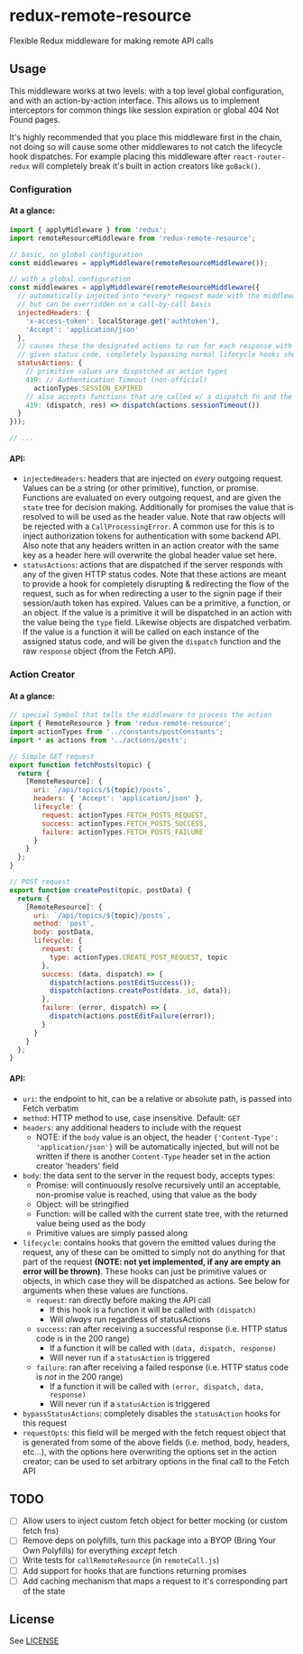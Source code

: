 redux-remote-resource
=====================
Flexible Redux middleware for making remote API calls

## Usage
This middleware works at two levels: with a top level global configuration, and with an action-by-action interface. This allows us to implement interceptors for common things like session expiration or global 404 Not Found pages.

It's highly recommended that you place this middleware first in the chain, not doing so will cause some other middlewares to not catch the lifecycle hook dispatches. For example placing this middleware after `react-router-redux` will completely break it's built in action creators like `goBack()`.

### Configuration

#### At a glance:
```javascript
import { applyMidleware } from 'redux';
import remoteResourceMiddleware from 'redux-remote-resource';

// basic, no global configuration
const middlewares = applyMiddleware(remoteResourceMiddleware());

// with a global configuration
const middlewares = applyMiddleware(remoteResourceMiddleware({
  // automatically injected into *every* request made with the middleware,
  // but can be overridden on a call-by-call basis
  injectedHeaders: {
    'x-access-token': localStorage.get('authtoken'),
    'Accept': 'application/json'
  },
  // causes these the designated actions to run for each response with the
  // given status code, completely bypassing normal lifecycle hooks shown below
  statusActions: {
    // primitive values are dispatched as action types
    419: // Authentication Timeout (non-official)
      actionTypes.SESSION_EXPIRED
    // also accepts functions that are called w/ a dispatch fn and the response
    419: (dispatch, res) => dispatch(actions.sessionTimeout())
  }
}));

// ...
```

#### API:
- `injectedHeaders`: headers that are injected on *every* outgoing request. Values can be a string (or other primitive), function, or promise. Functions are evaluated on every outgoing request, and are given the `state` tree for decision making. Additionally for promises the value that is resolved to will be used as the header value. Note that raw objects will be rejected with a `CallProcessingError`. A common use for this is to inject authorization tokens for authentication with some backend API. Also note that any headers written in an action creator with the same key as a header here will overwrite the global header value set here.
- `statusActions`: actions that are dispatched if the server responds with any of the given HTTP status codes. Note that these actions are meant to provide a hook for completely disrupting & redirecting the flow of the request, such as for when redirecting a user to the signin page if their session/auth token has expired. Values can be a primitive, a function, or an object. If the value is a primitive it will be dispatched in an action with the value being the `type` field. Likewise objects are dispatched verbatim. If the value is a function it will be called on each instance of the assigned status code, and will be given the `dispatch` function and the raw `response` object (from the Fetch API).

### Action Creator

#### At a glance:
```javascript
// special Symbol that tells the middleware to process the action
import { RemoteResource } from 'redux-remote-resource';
import actionTypes from '../constants/postConstants';
import * as actions from '../actions/posts';

// Simple GET request
export function fetchPosts(topic) {
  return {
    [RemoteResource]: {
      uri: `/api/topics/${topic}/posts`,
      headers: { 'Accept': 'application/json' },
      lifecycle: {
        request: actionTypes.FETCH_POSTS_REQUEST,
        success: actionTypes.FETCH_POSTS_SUCCESS,
        failure: actionTypes.FETCH_POSTS_FAILURE
      }
    }
  };
}

// POST request
export function createPost(topic, postData) {
  return {
    [RemoteResource]: {
      uri: `/api/topics/${topic}/posts`,
      method: 'post',
      body: postData,
      lifecycle: {
        request: {
          type: actionTypes.CREATE_POST_REQUEST, topic
        },
        success: (data, dispatch) => {
          dispatch(actions.postEditSuccess());
          dispatch(actions.createPost(data._id, data));
        },
        failure: (error, dispatch) => {
          dispatch(actions.postEditFailure(error));
        }
      }
    }
  };
}
```

#### API:
- `uri`: the endpoint to hit, can be a relative or absolute path, is passed into Fetch verbatim
- `method`: HTTP method to use, case insensitive. Default: `GET`
- `headers`: any additional headers to include with the request
  - NOTE: if the `body` value is an object, the header `{'Content-Type': 'application/json'}` will be automatically injected, but will not be written if there is another `Content-Type` header set in the action creator 'headers' field
- `body`: the data sent to the server in the request body, accepts types:
  - Promise: will continuously resolve recursively until an acceptable, non-promise value is reached, using that value as the body
  - Object: will be stringified
  - Function: will be called with the current state tree, with the returned value being used as the body
  - Primitive values are simply passed along
- `lifecycle`: contains hooks that govern the emitted values during the request, any of these can be omitted to simply not do anything for that part of the request **(NOTE: not yet implemented, if any are empty an error will be thrown)**. These hooks can just be primitive values or objects, in which case they will be dispatched as actions. See below for arguments when these values are functions.
  - `request`: ran directly before making the API call
    - If this hook is a function it will be called with `(dispatch)`
    - Will *always* run regardless of statusActions
  - `success`: ran after receiving a successful response (i.e. HTTP status code is in the 200 range)
    - If a function it will be called with `(data, dispatch, response)`
    - Will never run if a `statusAction` is triggered
  - `failure`: ran after receiving a failed response (i.e. HTTP status code is *not* in the 200 range)
    - If a function it will be called with `(error, dispatch, data, response)`
    - Will never run if a `statusAction` is triggered
- `bypassStatusActions`: completely disables the `statusAction` hooks for this request
- `requestOpts`: this field will be merged with the fetch request object that is generated from some of the above fields (i.e. method, body, headers, etc...), with the options here overwriting the options set in the action creator; can be used to set arbitrary options in the final call to the Fetch API

## TODO
- [ ] Allow users to inject custom fetch object for better mocking (or custom fetch fns)
- [ ] Remove deps on polyfills, turn this package into a BYOP (Bring Your Own Polyfills) for everything *except* fetch
- [ ] Write tests for `callRemoteResource` (in `remoteCall.js`)
- [ ] Add support for hooks that are functions returning promises
- [ ] Add caching mechanism that maps a request to it's corresponding part of the state

## License
See [LICENSE](./LICENSE)

